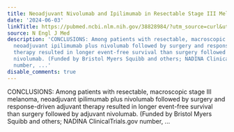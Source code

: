 ```yaml
---
title: Neoadjuvant Nivolumab and Ipilimumab in Resectable Stage III Melanoma
date: '2024-06-03'
linkTitle: https://pubmed.ncbi.nlm.nih.gov/38828984/?utm_source=curl&utm_medium=rss&utm_campaign=pubmed-2&utm_content=1LIK-026Y9bjRE4xDQ231BSa89BnY4O2Rfi-9WXQd8C31C6cqE&fc=20211015124055&ff=20240603181443&v=2.18.0.post9+e462414
source: N Engl J Med
description: 'CONCLUSIONS: Among patients with resectable, macroscopic stage III melanoma,
  neoadjuvant ipilimumab plus nivolumab followed by surgery and response-driven adjuvant
  therapy resulted in longer event-free survival than surgery followed by adjuvant
  nivolumab. (Funded by Bristol Myers Squibb and others; NADINA ClinicalTrials.gov
  number, ...'
disable_comments: true
---
```

CONCLUSIONS: Among patients with resectable, macroscopic stage III melanoma, neoadjuvant ipilimumab plus nivolumab followed by surgery and response-driven adjuvant therapy resulted in longer event-free survival than surgery followed by adjuvant nivolumab. (Funded by Bristol Myers Squibb and others; NADINA ClinicalTrials.gov number, ...